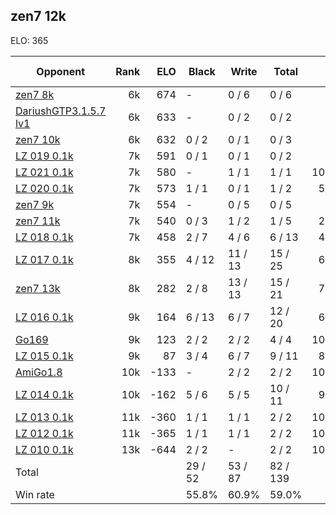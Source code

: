 ## zen7 12k ##

ELO: 365

Opponent | Rank | ELO | Black | Write | Total | Win rate
---------|-----:|----:|-------|-------|-------|-------:
[zen7 8k](zen7%208k.md) | 6k | 674 | - | 0 / 6 | 0 / 6 | 0.0%
[DariushGTP3.1.5.7 lv1](DariushGTP3.1.5.7%20lv1.md) | 6k | 633 | - | 0 / 2 | 0 / 2 | 0.0%
[zen7 10k](zen7%2010k.md) | 6k | 632 | 0 / 2 | 0 / 1 | 0 / 3 | 0.0%
[LZ 019 0.1k](LZ%20019%200.1k.md) | 7k | 591 | 0 / 1 | 0 / 1 | 0 / 2 | 0.0%
[LZ 021 0.1k](LZ%20021%200.1k.md) | 7k | 580 | - | 1 / 1 | 1 / 1 | 100.0%
[LZ 020 0.1k](LZ%20020%200.1k.md) | 7k | 573 | 1 / 1 | 0 / 1 | 1 / 2 | 50.0%
[zen7 9k](zen7%209k.md) | 7k | 554 | - | 0 / 5 | 0 / 5 | 0.0%
[zen7 11k](zen7%2011k.md) | 7k | 540 | 0 / 3 | 1 / 2 | 1 / 5 | 20.0%
[LZ 018 0.1k](LZ%20018%200.1k.md) | 7k | 458 | 2 / 7 | 4 / 6 | 6 / 13 | 46.2%
[LZ 017 0.1k](LZ%20017%200.1k.md) | 8k | 355 | 4 / 12 | 11 / 13 | 15 / 25 | 60.0%
[zen7 13k](zen7%2013k.md) | 8k | 282 | 2 / 8 | 13 / 13 | 15 / 21 | 71.4%
[LZ 016 0.1k](LZ%20016%200.1k.md) | 9k | 164 | 6 / 13 | 6 / 7 | 12 / 20 | 60.0%
[Go169](Go169.md) | 9k | 123 | 2 / 2 | 2 / 2 | 4 / 4 | 100.0%
[LZ 015 0.1k](LZ%20015%200.1k.md) | 9k | 87 | 3 / 4 | 6 / 7 | 9 / 11 | 81.8%
[AmiGo1.8](AmiGo1.8.md) | 10k | -133 | - | 2 / 2 | 2 / 2 | 100.0%
[LZ 014 0.1k](LZ%20014%200.1k.md) | 10k | -162 | 5 / 6 | 5 / 5 | 10 / 11 | 90.9%
[LZ 013 0.1k](LZ%20013%200.1k.md) | 11k | -360 | 1 / 1 | 1 / 1 | 2 / 2 | 100.0%
[LZ 012 0.1k](LZ%20012%200.1k.md) | 11k | -365 | 1 / 1 | 1 / 1 | 2 / 2 | 100.0%
[LZ 010 0.1k](LZ%20010%200.1k.md) | 13k | -644 | 2 / 2 | - | 2 / 2 | 100.0%
Total | | | 29 / 52 | 53 / 87 | 82 / 139 | 
Win rate| | | 55.8% | 60.9% | 59.0% | 
